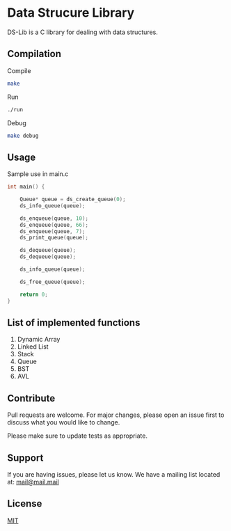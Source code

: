 # Data Strucure Library

DS-Lib is a C library for dealing with data structures.

## Compilation

Compile
```bash
make
```
Run
```bash
./run
```
Debug
```bash
make debug
```

## Usage
Sample use in main.c
```c
int main() {

    Queue* queue = ds_create_queue(0);
    ds_info_queue(queue);

    ds_enqueue(queue, 10);
    ds_enqueue(queue, 66);
    ds_enqueue(queue, 7);
    ds_print_queue(queue);

    ds_dequeue(queue);
    ds_dequeue(queue);

    ds_info_queue(queue);

    ds_free_queue(queue);

    return 0;
}
```

## List of implemented functions
1. Dynamic Array
2. Linked List
3. Stack
4. Queue
5. BST
6. AVL

## Contribute
Pull requests are welcome. For major changes, please open an issue first to discuss what you would like to change.

Please make sure to update tests as appropriate.

## Support
If you are having issues, please let us know.
We have a mailing list located at: mail@mail.mail

## License
[MIT](https://choosealicense.com/licenses/mit/)